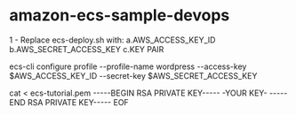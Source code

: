 # amazon-ecs-sample-devops

1 - Replace ecs-deploy.sh with:
   a.AWS_ACCESS_KEY_ID
   b.AWS_SECRET_ACCESS_KEY
   c.KEY PAIR
   
   ecs-cli configure profile --profile-name wordpress --access-key $AWS_ACCESS_KEY_ID --secret-key $AWS_SECRET_ACCESS_KEY
   
   cat <<EOF > ecs-tutorial.pem
-----BEGIN RSA PRIVATE KEY-----
        -YOUR KEY-
-----END RSA PRIVATE KEY-----
EOF
